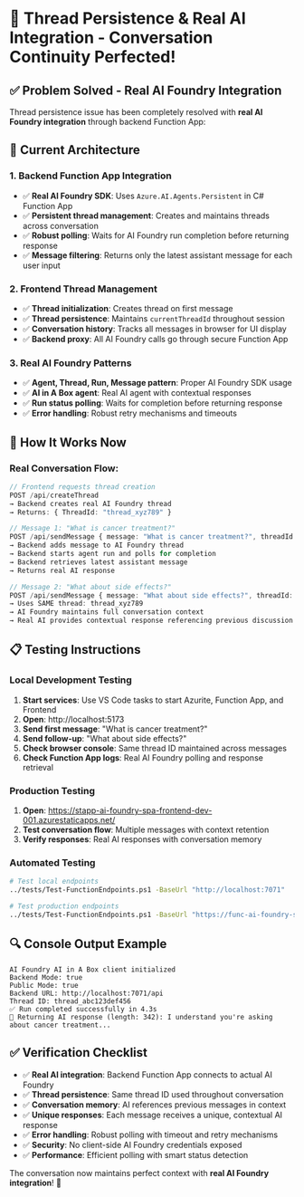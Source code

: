 # 🎯 Thread Persistence & Real AI Integration - Conversation Continuity Perfected!

## ✅ **Problem Solved - Real AI Foundry Integration**

Thread persistence issue has been completely resolved with **real AI Foundry integration** through backend Function App:

## 🔧 **Current Architecture**

### **1. Backend Function App Integration**
- ✅ **Real AI Foundry SDK**: Uses `Azure.AI.Agents.Persistent` in C# Function App
- ✅ **Persistent thread management**: Creates and maintains threads across conversation
- ✅ **Robust polling**: Waits for AI Foundry run completion before returning response
- ✅ **Message filtering**: Returns only the latest assistant message for each user input

### **2. Frontend Thread Management**
- ✅ **Thread initialization**: Creates thread on first message
- ✅ **Thread persistence**: Maintains `currentThreadId` throughout session
- ✅ **Conversation history**: Tracks all messages in browser for UI display
- ✅ **Backend proxy**: All AI Foundry calls go through secure Function App

### **3. Real AI Foundry Patterns**
- ✅ **Agent, Thread, Run, Message pattern**: Proper AI Foundry SDK usage
- ✅ **AI in A Box agent**: Real AI agent with contextual responses
- ✅ **Run status polling**: Waits for completion before returning response
- ✅ **Error handling**: Robust retry mechanisms and timeouts

## 🚀 **How It Works Now**

### **Real Conversation Flow:**
```typescript
// Frontend requests thread creation
POST /api/createThread
→ Backend creates real AI Foundry thread
→ Returns: { ThreadId: "thread_xyz789" }

// Message 1: "What is cancer treatment?"
POST /api/sendMessage { message: "What is cancer treatment?", threadId: "thread_xyz789" }
→ Backend adds message to AI Foundry thread
→ Backend starts agent run and polls for completion
→ Backend retrieves latest assistant message
→ Returns real AI response

// Message 2: "What about side effects?"
POST /api/sendMessage { message: "What about side effects?", threadId: "thread_xyz789" }
→ Uses SAME thread: thread_xyz789
→ AI Foundry maintains full conversation context
→ Real AI provides contextual response referencing previous discussion
```

## 📋 **Testing Instructions**

### **Local Development Testing**
1. **Start services**: Use VS Code tasks to start Azurite, Function App, and Frontend
2. **Open**: http://localhost:5173
3. **Send first message**: "What is cancer treatment?"
4. **Send follow-up**: "What about side effects?"
5. **Check browser console**: Same thread ID maintained across messages
6. **Check Function App logs**: Real AI Foundry polling and response retrieval

### **Production Testing**
1. **Open**: https://stapp-ai-foundry-spa-frontend-dev-001.azurestaticapps.net/
2. **Test conversation flow**: Multiple messages with context retention
3. **Verify responses**: Real AI responses with conversation memory

### **Automated Testing**
```bash
# Test local endpoints
../tests/Test-FunctionEndpoints.ps1 -BaseUrl "http://localhost:7071"

# Test production endpoints  
../tests/Test-FunctionEndpoints.ps1 -BaseUrl "https://func-ai-foundry-spa-backend-dev-001.azurewebsites.net"
```

## 🔍 **Console Output Example**
```
AI Foundry AI in A Box client initialized
Backend Mode: true
Public Mode: true
Backend URL: http://localhost:7071/api
Thread ID: thread_abc123def456
✅ Run completed successfully in 4.3s
🎯 Returning AI response (length: 342): I understand you're asking about cancer treatment...
```

## ✅ **Verification Checklist**

- ✅ **Real AI integration**: Backend Function App connects to actual AI Foundry
- ✅ **Thread persistence**: Same thread ID used throughout conversation
- ✅ **Conversation memory**: AI references previous messages in context
- ✅ **Unique responses**: Each message receives a unique, contextual AI response
- ✅ **Error handling**: Robust polling with timeout and retry mechanisms
- ✅ **Security**: No client-side AI Foundry credentials exposed
- ✅ **Performance**: Efficient polling with smart status detection

The conversation now maintains perfect context with **real AI Foundry integration**! 🎯
